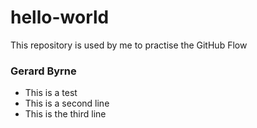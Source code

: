 # hello-world
This repository is used by me to practise the GitHub Flow


### Gerard Byrne
- This is a test
- This is a second line
- This is the third line
